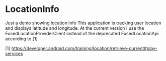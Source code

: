 # LocationInfo
Just a demo showing location info
This application is tracking user location and displays latitude and longitude.
At the current version I use the  FusedLocationProviderClient instead of  the deprecated FusedLocationApi
according to [1] 

[1] https://developer.android.com/training/location/retrieve-current#play-services
